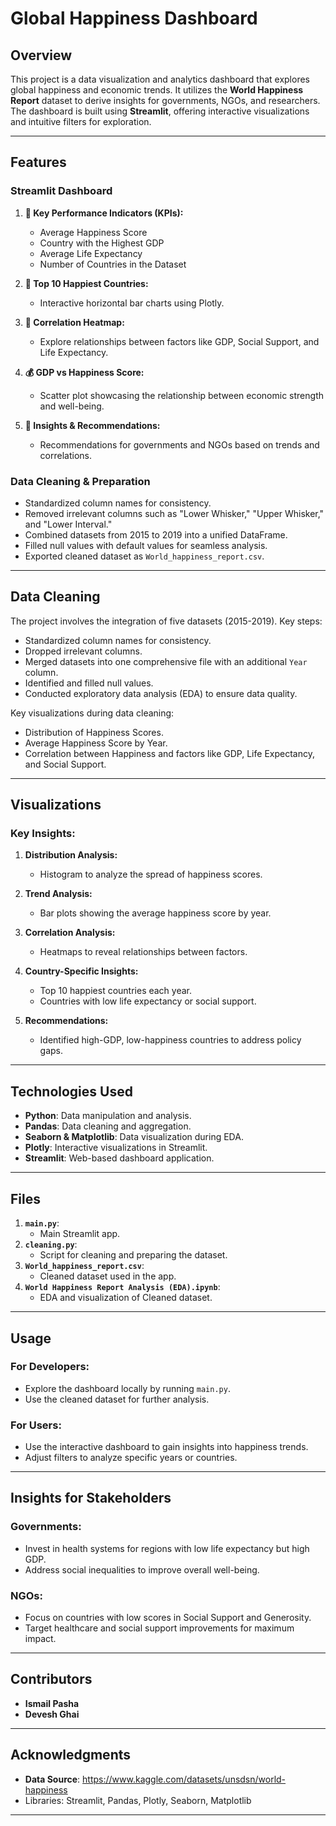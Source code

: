 # Global Happiness Dashboard

## Overview
This project is a data visualization and analytics dashboard that explores global happiness and economic trends. It utilizes the **World Happiness Report** dataset to derive insights for governments, NGOs, and researchers. The dashboard is built using **Streamlit**, offering interactive visualizations and intuitive filters for exploration.

---

## Features
### Streamlit Dashboard
1. **🌟 Key Performance Indicators (KPIs):**
   - Average Happiness Score
   - Country with the Highest GDP
   - Average Life Expectancy
   - Number of Countries in the Dataset

2. **🥇 Top 10 Happiest Countries:**
   - Interactive horizontal bar charts using Plotly.

3. **🔗 Correlation Heatmap:**
   - Explore relationships between factors like GDP, Social Support, and Life Expectancy.

4. **💰 GDP vs Happiness Score:**
   - Scatter plot showcasing the relationship between economic strength and well-being.

5. **🎯 Insights & Recommendations:**
   - Recommendations for governments and NGOs based on trends and correlations.

### Data Cleaning & Preparation
- Standardized column names for consistency.
- Removed irrelevant columns such as "Lower Whisker," "Upper Whisker," and "Lower Interval."
- Combined datasets from 2015 to 2019 into a unified DataFrame.
- Filled null values with default values for seamless analysis.
- Exported cleaned dataset as `World_happiness_report.csv`.

---

## Data Cleaning
The project involves the integration of five datasets (2015-2019). Key steps:
- Standardized column names for consistency.
- Dropped irrelevant columns.
- Merged datasets into one comprehensive file with an additional `Year` column.
- Identified and filled null values.
- Conducted exploratory data analysis (EDA) to ensure data quality.

Key visualizations during data cleaning:
- Distribution of Happiness Scores.
- Average Happiness Score by Year.
- Correlation between Happiness and factors like GDP, Life Expectancy, and Social Support.

---

## Visualizations
### Key Insights:
1. **Distribution Analysis:**
   - Histogram to analyze the spread of happiness scores.

2. **Trend Analysis:**
   - Bar plots showing the average happiness score by year.

3. **Correlation Analysis:**
   - Heatmaps to reveal relationships between factors.

4. **Country-Specific Insights:**
   - Top 10 happiest countries each year.
   - Countries with low life expectancy or social support.

5. **Recommendations:**
   - Identified high-GDP, low-happiness countries to address policy gaps.

---

## Technologies Used
- **Python**: Data manipulation and analysis.
- **Pandas**: Data cleaning and aggregation.
- **Seaborn & Matplotlib**: Data visualization during EDA.
- **Plotly**: Interactive visualizations in Streamlit.
- **Streamlit**: Web-based dashboard application.


---

## Files
1. **`main.py`**:
   - Main Streamlit app.
2. **`cleaning.py`**:
   - Script for cleaning and preparing the dataset.
3. **`World_happiness_report.csv`**:
   - Cleaned dataset used in the app.
4. **`World Happiness Report Analysis (EDA).ipynb`**:
   - EDA and visualization of Cleaned dataset.

---

## Usage
### For Developers:
- Explore the dashboard locally by running `main.py`.
- Use the cleaned dataset for further analysis.

### For Users:
- Use the interactive dashboard to gain insights into happiness trends.
- Adjust filters to analyze specific years or countries.

---

## Insights for Stakeholders
### Governments:
- Invest in health systems for regions with low life expectancy but high GDP.
- Address social inequalities to improve overall well-being.

### NGOs:
- Focus on countries with low scores in Social Support and Generosity.
- Target healthcare and social support improvements for maximum impact.

---

## Contributors
- **Ismail Pasha**  
- **Devesh Ghai**

---

## Acknowledgments
- **Data Source**: https://www.kaggle.com/datasets/unsdsn/world-happiness
- Libraries: Streamlit, Pandas, Plotly, Seaborn, Matplotlib

---

